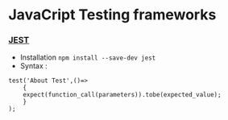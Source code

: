 # JavaCript Testing frameworks
### [JEST](https://github.com/facebook/jest)
- Installation ```npm install --save-dev jest```
- Syntax :
```
test('About Test',()=>
    {
    expect(function_call(parameters)).tobe(expected_value);  
    }
);
```